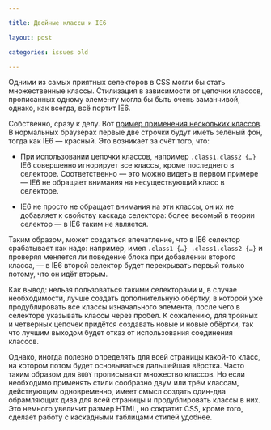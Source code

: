 ```yaml
---

title: Двойные классы и IE6

layout: post

categories: issues old

---
```


Одними из самых приятных селекторов в CSS могли бы стать множественные классы. Стилизация в зависимости от цепочки классов, прописанных одному элементу могла бы быть очень заманчивой, однако, как всегда, всё портит IE6.

Собственно, сразу к делу. Вот [пример применения нескольких классов](/demos/multiclass.html). В нормальных браузерах первые две строчки будут иметь зелёный фон, тогда как IE6 — красный. Это возникает за счёт того, что:

- При использовании цепочки классов, например `.class1.class2 {…}` IE6 совершенно игнорирует все классы, кроме последнего в селекторе. Соответственно — это можно видеть в первом примере — IE6 не обращает внимания на несуществующий класс в селекторе.

- IE6 не просто не обращает внимания на эти классы, он их не добавляет к свойству каскада селектора: более весомый в теории селектор — в IE6 таким не является.

Таким образом, может создаться впечатление, что в IE6 селектор срабатывает как надо: например, имея `.class1 {…} .class1.class2 {…}` и проверяя меняется ли поведение блока при добавлении второго класса, — в IE6 второй селектор будет перекрывать первый только потому, что он идёт вторым.

Как вывод: нельзя пользоваться такими селекторами и, в случае необходимости, лучше создать дополнительную обёртку, в которой уже продублировать все классы изначального элемента, после чего в селекторе указывать классы через пробел. К сожалению, для тройных и четверных цепочек придётся создавать новые и новые обёртки, так что лучшим выходом будет отказ от использования соединения классов.

Однако, иногда полезно определять для всей страницы какой-то класс, на котором потом будет основываться дальшейшая вёрстка. Часто таким образом для `BODY` прописывают множество классов. Но если необходимо применять стили сообразно двум или трём классам, действующим одновременно, имеет смысл создать один-два обрамляющих дива для всей страницы и продублировать классы в них. Это немного увеличит размер HTML, но сократит CSS, кроме того, сделает работу с каскадными таблицами стилей удобнее.


